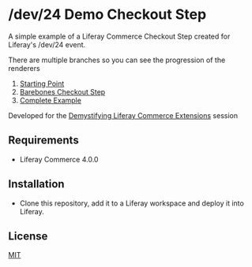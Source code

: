 # /dev/24 Demo Checkout Step

A simple example of a Liferay Commerce Checkout Step created for Liferay's /dev/24 event.

There are multiple branches so you can see the progression of the renderers
1. [Starting Point](https://github.com/jhanda/demo-checkout-step/tree/1-starting-point)
2. [Barebones Checkout Step](https://github.com/jhanda/demo-checkout-step/tree/2-barebones-step)
3. [Complete Example](https://github.com/jhanda/demo-checkout-step/tree/2-barebones-stephttps://github.com/jhanda/demo-checkout-step/tree/3-complete-example)

Developed for the [Demystifying Liferay Commerce Extensions](https://liferay.dev/twentyfour#Demystifying%20Liferay%20Commerce%20Extensions) session


## Requirements

- Liferay Commerce 4.0.0

## Installation

- Clone this repository, add it to a Liferay workspace and deploy it into Liferay.

## License

[MIT](LICENSE)
